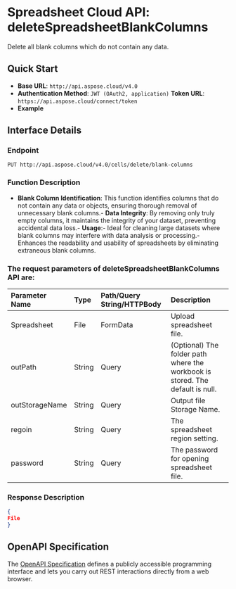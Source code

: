 # **Spreadsheet Cloud API: deleteSpreadsheetBlankColumns**

Delete all blank columns which do not contain any data. 


## **Quick Start**

- **Base URL**: `http://api.aspose.cloud/v4.0`
- **Authentication Method**: `JWT (OAuth2, application)`  **Token URL**: `https://api.aspose.cloud/connect/token`
- **Example** 

## **Interface Details**

### **Endpoint** 

```
PUT http://api.aspose.cloud/v4.0/cells/delete/blank-columns
```
### **Function Description**
- **Blank Column Identification**: This function identifies columns that do not contain any data or objects, ensuring thorough removal of unnecessary blank columns.- **Data Integrity**: By removing only truly empty columns, it maintains the integrity of your dataset, preventing accidental data loss.- **Usage**:- Ideal for cleaning large datasets where blank columns may interfere with data analysis or processing.- Enhances the readability and usability of spreadsheets by eliminating extraneous blank columns.

### The request parameters of **deleteSpreadsheetBlankColumns** API are: 

| Parameter Name | Type | Path/Query String/HTTPBody | Description | 
| :- | :- | :- |:- | 
|Spreadsheet|File|FormData|Upload spreadsheet file.|
|outPath|String|Query|(Optional) The folder path where the workbook is stored. The default is null.|
|outStorageName|String|Query|Output file Storage Name.|
|regoin|String|Query|The spreadsheet region setting.|
|password|String|Query|The password for opening spreadsheet file.|

### **Response Description**
```json
{
File
}
```


## OpenAPI Specification

The [OpenAPI Specification](https://reference.aspose.cloud/cells/#/TransformController/DeleteSpreadsheetBlankColumns) defines a publicly accessible programming interface and lets you carry out REST interactions directly from a web browser.


